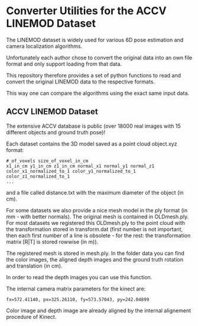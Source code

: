 # Converter Utilities for the ACCV LINEMOD Dataset

The LINEMOD dataset is widely used for various 6D pose estimation and camera localization algorithms.

Unfortunately each author chose to convert the original data into an own file format and only support loading from that data.

This repository therefore provides a set of python functions to read and convert the original LINEMOD data to the respective formats.

This way one can compare the algorithms using the exact same input data.

## ACCV LINEMOD Dataset

The extensive ACCV database is public (over 18000 real images with 15 different objects and ground truth pose)! 

Each dataset contains the 3D model saved as a point cloud object.xyz
format: 
```
#_of_voxels size_of_voxel_in_cm 
x1_in_cm y1_in_cm z1_in_cm normal_x1 normal_y1 normal_z1 color_x1_normalized_to_1 color_y1_normalized_to_1 color_z1_normalized_to_1
...
```
and a file called distance.txt with the maximum diameter of the object (in cm). 

For some datasets we also provide a nice mesh model in the ply format (in mm - with better normals). The original mesh is contained in OLDmesh.ply. For most datasets we registered this OLDmesh.ply to the point cloud with the transformation stored in transform.dat (first number is not important, then each first number of a line is obsolete - for the rest: the transformation matrix [R|T] is stored rowwise (in m)). 

The registered mesh is stored in mesh.ply. In the folder data you can find the color images, the aligned depth images and the ground truth rotation and translation (in cm).

In order to read the depth images you can use this function. 

The internal camera matrix parameters for the kinect are:
```
fx=572.41140, px=325.26110, fy=573.57043, py=242.04899
```

Color image and depth image are already aligned by the internal alignement procedure of Kinect.
